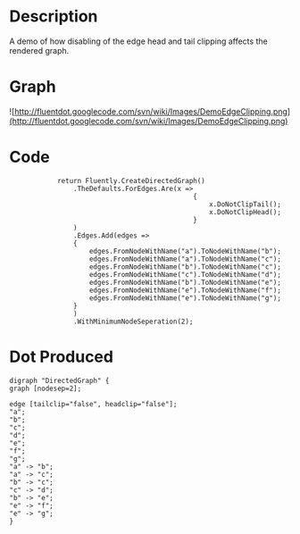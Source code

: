 # Description #

A demo of how disabling of the edge head and tail clipping affects the rendered graph.

# Graph #

![http://fluentdot.googlecode.com/svn/wiki/Images/DemoEdgeClipping.png](http://fluentdot.googlecode.com/svn/wiki/Images/DemoEdgeClipping.png)

# Code #

```
            return Fluently.CreateDirectedGraph()
                .TheDefaults.ForEdges.Are(x =>
                                              {
                                                  x.DoNotClipTail();
                                                  x.DoNotClipHead();
                                              }
                )
                .Edges.Add(edges =>
                {
                    edges.FromNodeWithName("a").ToNodeWithName("b");
                    edges.FromNodeWithName("a").ToNodeWithName("c");
                    edges.FromNodeWithName("b").ToNodeWithName("c");
                    edges.FromNodeWithName("c").ToNodeWithName("d");
                    edges.FromNodeWithName("b").ToNodeWithName("e");
                    edges.FromNodeWithName("e").ToNodeWithName("f");
                    edges.FromNodeWithName("e").ToNodeWithName("g");
                }
                )
                .WithMinimumNodeSeperation(2);

```

# Dot Produced #

```
digraph "DirectedGraph" {
graph [nodesep=2];

edge [tailclip="false", headclip="false"];
"a";
"b";
"c";
"d";
"e";
"f";
"g";
"a" -> "b";
"a" -> "c";
"b" -> "c";
"c" -> "d";
"b" -> "e";
"e" -> "f";
"e" -> "g";
}
```